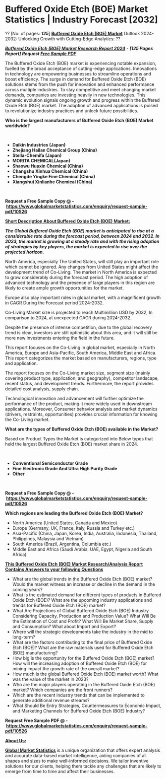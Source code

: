 <h1>Buffered Oxide Etch (BOE) Market Statistics | Industry Forecast [2032]</h1>
<p>?? [No. of pages:&nbsp;<strong><em>125</em></strong>]&nbsp;<strong><a href="https://www.globalmarketstatistics.com/market-reports/buffered-oxide-etch-boe-market-10526">Buffered Oxide Etch (BOE)&nbsp;Market</a></strong>&nbsp;Outlook 2024-2032: Unlocking Growth with Cutting-Edge Analytics: ??</p>
<p><strong><em><a href="https://www.globalmarketstatistics.com/market-reports/buffered-oxide-etch-boe-market-10526">Buffered Oxide Etch (BOE) Market Research Report 2024</a></em></strong>&nbsp;-&nbsp;<strong><em>[125 Pages Report]&nbsp;Request <a href="https://www.globalmarketstatistics.com/enquiry/request-sample-pdf/10526">Free Sample PDF</a></em></strong></p>
<p>The Buffered Oxide Etch (BOE) market is experiencing notable expansion, fuelled by the broad acceptance of cutting-edge applications. Innovations in technology are empowering businesses to streamline operations and boost efficiency. The surge in demand for Buffered Oxide Etch (BOE) solutions stems from the push for innovation and enhanced performance across multiple industries. To stay competitive and meet changing market demands, companies are investing heavily in new technologies. This dynamic evolution signals ongoing growth and progress within the Buffered Oxide Etch (BOE) market. The adoption of advanced applications is poised to revolutionize industry practices and unlock future possibilities.</p>
<p><strong>Who is the largest manufacturers of Buffered Oxide Etch (BOE) Market worldwide?</strong></p>
<p>&nbsp;</p>
<ul>
<li><strong>Daikin Industries (Japan)</strong></li>
<li><strong>Zhejiang Hailan Chemical Group (China)</strong></li>
<li><strong>Stella-Chemifa (Japan)</strong></li>
<li><strong>MORITA CHEMICAL(Japan)</strong></li>
<li><strong>Shaowu Huaxin Chemical (China)</strong></li>
<li><strong>Changshu Xinhua Chemical (China)</strong></li>
<li><strong>Chengde Yingke Fine Chemical (China)</strong></li>
<li><strong>Xiangshui Xinlianhe Chemical (China)</strong></li>
</ul>
<p>&nbsp;</p>
<p><strong>Request a Free Sample Copy @ -&nbsp;<a href="https://www.globalmarketstatistics.com/enquiry/request-sample-pdf/10526">https://www.globalmarketstatistics.com/enquiry/request-sample-pdf/10526</a></strong></p>
<p><strong><u>Short Description About Buffered Oxide Etch (BOE) Market:</u></strong></p>
<p><strong><em>The Global Buffered Oxide Etch (BOE) market is anticipated to rise at a considerable rate during the forecast period, between 2024 and 2032. In 2023, the market is growing at a steady rate and with the rising adoption of strategies by key players, the market is expected to rise over the projected horizon.</em></strong></p>
<p>North America, especially The United States, will still play an important role which cannot be ignored. Any changes from United States might affect the development trend of Co-Living. The market in North America is expected to grow considerably during the forecast period. The high adoption of advanced technology and the presence of large players in this region are likely to create ample growth opportunities for the market.</p>
<p>Europe also play important roles in global market, with a magnificent growth in CAGR During the Forecast period 2024-2032.</p>
<p>Co-Living Market size is projected to reach Multimillion USD by 2032, In comparison to 2024, at unexpected CAGR during 2024-2032.</p>
<p>Despite the presence of intense competition, due to the global recovery trend is clear, investors are still optimistic about this area, and it will still be more new investments entering the field in the future.</p>
<p>This report focuses on the Co-Living in global market, especially in North America, Europe and Asia-Pacific, South America, Middle East and Africa. This report categorizes the market based on manufacturers, regions, type and application.</p>
<p>The report focuses on the Co-Living market size, segment size (mainly covering product type, application, and geography), competitor landscape, recent status, and development trends. Furthermore, the report provides detailed cost analysis, supply chain.</p>
<p>Technological innovation and advancement will further optimize the performance of the product, making it more widely used in downstream applications. Moreover, Consumer behavior analysis and market dynamics (drivers, restraints, opportunities) provides crucial information for knowing the Co-Living market.</p>
<p><strong>What are the types of Buffered Oxide Etch (BOE) available in the Market?</strong></p>
<p>Based on Product Types the Market is categorized into Below types that held the largest Buffered Oxide Etch (BOE) market share in 2024.</p>
<p>&nbsp;</p>
<ul>
<li><strong>Conventional Semiconductor Grade</strong></li>
<li><strong>Fine Electronic Grade And Ultra High Purity Grade</strong></li>
<li><strong>Other</strong></li>
</ul>
<p>&nbsp;</p>
<p><strong>Request a Free Sample Copy @ -&nbsp;<a href="https://www.globalmarketstatistics.com/enquiry/request-sample-pdf/10526">https://www.globalmarketstatistics.com/enquiry/request-sample-pdf/10526</a></strong></p>
<p><strong>Which regions are leading the Buffered Oxide Etch (BOE) Market?</strong></p>
<ul>
<li>North America (United States, Canada and Mexico)</li>
<li>Europe (Germany, UK, France, Italy, Russia and Turkey etc.)</li>
<li>Asia-Pacific (China, Japan, Korea, India, Australia, Indonesia, Thailand, Philippines, Malaysia and Vietnam)</li>
<li>South America (Brazil, Argentina, Columbia etc.)</li>
<li>Middle East and Africa (Saudi Arabia, UAE, Egypt, Nigeria and South Africa)</li>
</ul>
<p><strong><u>This Buffered Oxide Etch (BOE) Market Research/Analysis Report Contains Answers to your following Questions</u></strong></p>
<ul>
<li>What are the global trends in the Buffered Oxide Etch (BOE) market? Would the market witness an increase or decline in the demand in the coming years?</li>
<li>What is the estimated demand for different types of products in Buffered Oxide Etch (BOE)? What are the upcoming industry applications and trends for Buffered Oxide Etch (BOE) market?</li>
<li>What Are Projections of Global Buffered Oxide Etch (BOE) Industry Considering Capacity, Production and Production Value? What Will Be the Estimation of Cost and Profit? What Will Be Market Share, Supply and Consumption? What about Import and Export?</li>
<li>Where will the strategic developments take the industry in the mid to long-term?</li>
<li>What are the factors contributing to the final price of Buffered Oxide Etch (BOE)? What are the raw materials used for Buffered Oxide Etch (BOE) manufacturing?</li>
<li>How big is the opportunity for the Buffered Oxide Etch (BOE) market? How will the increasing adoption of Buffered Oxide Etch (BOE) for mining impact the growth rate of the overall market?</li>
<li>How much is the global Buffered Oxide Etch (BOE) market worth? What was the value of the market In 2023?</li>
<li>Who are the major players operating in the Buffered Oxide Etch (BOE) market? Which companies are the front runners?</li>
<li>Which are the recent industry trends that can be implemented to generate additional revenue streams?</li>
<li>What Should Be Entry Strategies, Countermeasures to Economic Impact, and Marketing Channels for Buffered Oxide Etch (BOE) Industry?</li>
</ul>
<p><strong>Request Free Sample PDF @ -&nbsp;<a href="https://www.globalmarketstatistics.com/enquiry/request-sample-pdf/10526">https://www.globalmarketstatistics.com/enquiry/request-sample-pdf/10526</a></strong></p>
<p><strong><u>About Us:</u></strong></p>
<p><strong><a href="https://www.globalmarketstatistics.com/">Global Market Statistics</a></strong>&nbsp;is a unique organization that offers expert analysis and accurate data-based market intelligence, aiding companies of all shapes and sizes to make well-informed decisions. We tailor inventive solutions for our clients, helping them tackle any challenges that are likely to emerge from time to time and affect their businesses.</p>